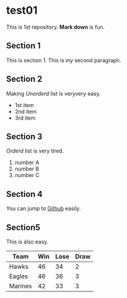 # test01
 
This is 1st repository.
**Mark down** is fun.

## Section 1
This is section 1.
This is my second paragraph.

## Section 2
Making *Unorderd* list is veryvery easy.

- 1st item
- 2nd item
- 3rd item

## Section 3
*Orderd* list is very tired.

1. number A
1. number B
3. number C

## Section 4

You can jump to [Github](https://github.com) easily.

## Section5

This is also easy.

|Team   | Win | Lose | Draw |
|-----|----|----|----|
|Hawks  |  46 |  34  |2     |
|Eagles |  46 |  36  |3     |
|Marines|  42 |  33  |3     |